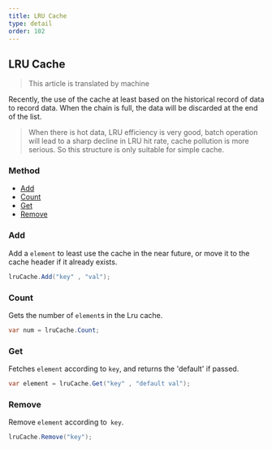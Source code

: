 ```yaml
---
title: LRU Cache
type: detail
order: 102
---
```


## LRU Cache

> This article is translated by machine

Recently, the use of the cache at least based on the historical record of data to record data. When the chain is full, the data will be discarded at the end of the list.

> When there is hot data, LRU efficiency is very good, batch operation will lead to a sharp decline in LRU hit rate, cache pollution is more serious. So this structure is only suitable for simple cache.

### Method

- [Add](#Add)
- [Count](#Count)
- [Get](#Get)
- [Remove](#Remove)

### Add

Add a `element` to least use the cache in the near future, or move it to the cache header if it already exists.

``` csharp
lruCache.Add("key" , "val");
```

### Count

Gets the number of `element`s in the Lru cache.

``` csharp
var num = lruCache.Count;
```

### Get

Fetches `element` according to `key`, and returns the 'default' if passed.

``` csharp
var element = lruCache.Get("key" , "default val");
```

### Remove

Remove `element` according to` key`.

``` csharp
lruCache.Remove("key");
```